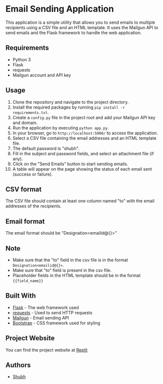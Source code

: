 # Email Sending Application

This application is a simple utility that allows you to send emails to multiple recipients using a CSV file and an HTML template. It uses the Mailgun API to send emails and the Flask framework to handle the web application.

## Requirements

-   Python 3
-   Flask
-   requests
-   Mailgun account and API key

## Usage

1.  Clone the repository and navigate to the project directory.
2.  Install the required packages by running `pip install -r requirements.txt`.
3.  Create a `config.py` file in the project root and add your Mailgun API key and domain.
4.  Run the application by executing `python app.py`.
5.  In your browser, go to `http://localhost:5000/` to access the application.
6.  Select a CSV file containing the email addresses and an HTML template file.
7.  The default password is "shubh".
8.  Fill in the subject and password fields, and select an attachment file (if any).
9.  Click on the "Send Emails" button to start sending emails.
10. A table will appear on the page showing the status of each email sent (success or failure).

## CSV format

The CSV file should contain at least one column named "to" with the email addresses of the recipients.

## Email format

The email format should be "Designation<emailid@{}>"

## Note

-   Make sure that the "to" field in the csv file is in the format `Designation<emailid@{}>`.
-   Make sure that "to" field is present in the csv file.
-   Placeholder fields in the HTML template should be in the format `{{field_name}}`
## Built With

-   [Flask](https://flask.palletsprojects.com/en/2.1.x/) - The web framework used
-   [requests](https://requests.readthedocs.io/en/master/) - Used to send HTTP requests
-   [Mailgun](https://www.mailgun.com/) - Email sending API
-   [Bootstrap](https://getbootstrap.com/) - CSS framework used for styling


## Project Website

You can find the project website at [Replit](https://GoodnaturedGiddyFormulas.shubhtoy.repl.co)


## Authors

-   [Shubh](https://github.com/shubhtoy)

